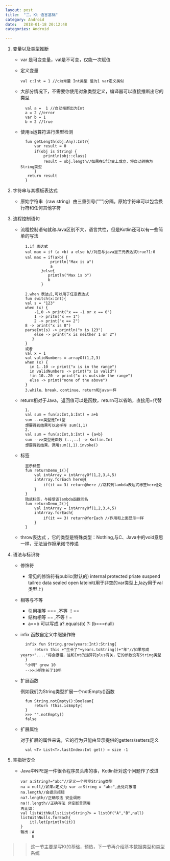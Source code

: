 ```yaml
---
layout: post
title:  "二、Kt 语言基础"
category: Android
date:   2018-01-18 20:12:48
categories: Android

---
```

1. 变量以及类型推断
	* var 是可变变量，val是不可变，仅能一次赋值
	* 定义变量
	 
	 	`val c:Int = 1 //c为常量 Int类型 值为1 var定义类似`
	* 大部分情况下，不需要你使用对象类型定义，编译器可以直接推断出它的类型
	    
		    val a =  1 //自动推断出为Int
		    a = 2 //error
		    var b = 1
		    b = 2 //true
	* 使用is运算符进行类型检测
	

    		fun getLength(obj:Any):Int?{	
    			var result = 0
    			if(obj is String）{
    				println(obj::class)
    				result = obj.length//如果在if分支上成立，将自动转换为String类型
    			}
    		 return result
    		}

2. 字符串与其模板表达式
 
	 * 原始字符串（raw string）由三重引号(""")分隔。原始字符串可以包含换行符和任何其他字符
3. 流程控制语句
	* 流程控制语句就和Java区别不大，语言共性，但是Kotlin还可以有一些简单的写法
		
			1.if 表达式
			val max = if (a >b) a else b//对应与java里三元表达式true?1:0
			val max = if(a>b）{
				       println("Max is a")
				       a
				   }else{
					  println("Max is b")
					  b
				   }

			2.when 表达式,可以用于任意表达式
			fun switch(x:Int){
			val s = "123"
			when (x) {
				-1,0 -> print("x == -1 or x == 0")
				1 -> pritn("x == 1")
				2 -> print("x == 2")
			8 -> print("x is 8")
			parseInt(s) -> println("x is 123")
				else -> print("x is neither 1 or 2")
			   }
			}
			或者
			val x = 1
			val validNumbers = arrayOf(1,2,3)
			when (x) {
			  in 1..10 -> print("x is in the range")
			  in validNumbers -> print("x is valid")
			  !in 10..20 -> print("x is outside the range")
			  else -> print("none of the above")
			}
    		3.while、break、continue、return和java一样
	* return相对于Java，返回值可以是函数，return可以省略，直接用=代替
	
		    1.
		    val sum = fun(a:Int,b:Int) = a+b
		    sum -->>类型是Int型
		    想要得到结果可以这样写 sum(1,1)
		    2.
		    val sum = fun(a:Int,b:Int) = {a+b}
		    sum -->>类型是函数 (..,..) -> Kotlin.Int
		    想要得到结果，调用sum(1,1).invoke()
	* 标签
	
		    显示标签
		    fun returnDemo_1(){
		    	val intArray = intArrayOf(1,2,3,4,5)
		      	intArray.forEach here@{
		    		if(it == 3) return@here //跳转到lambda表达式标签here@处
		    	}
		    }
		    隐式标签，与接受该lambda函数同名
		    fun returnDemo_2(){
		    	val intArray = intArrayOf(1,2,3,4,5)
		      	intArray.forEach{
		    		if(it == 3) return@forEach //作用和上面显示一样
		    	}
		    }
	* throw表达式 ，它的类型是特殊类型：Nothing,与C、Java中的void意思一样，无法当作擦承诺书传递
4. 语法与标识符

	* 修饰符
		* 常见的修饰符有public(默认的) internal protected priate suspend tailrec data sealed open lateinit(用于非空的var类型上,lazy用于val类型上)
	* 相等与不等
		* 引用相等 === ,不等 ！==
		* 结构相等 == ,不等！=
		* a==b 可以写成 a?.equals(b) ?: (b===null)
	* infix 函数自定义中缀操作符
	
			infix fun String.grow(years:Int):String{
				return this +"生长了"+years.toString()+"年"//如果写成years+"...."将会报错，这和Int的运算符plus有关，它的参数没有String类型
			}
			"小明" grow 10
			-->>小明生长了10年
	* 扩展函数
		
		例如我们为String类型扩展一个notEmpty()函数

		    fun String.notEmpty():Boolean{
		    	return !this.isEmpty(
		    }
			>>> "".notEmpty()
			false
	* 扩展属性

		对于扩展的属性来说，它的行为只能由显示提供的getters/setters定义
		    
		    val <T> List<T>.lastIndex:Int get() = size -1
5. 空指针安全

	*	Java中NPE是一件很令程序员头疼的事，Kotlin针对这个问题作了改进

		    var a:String?="abc"//定义一个可空String类型
		    na = null//如果a定义为 var a:String = "abc",此处将报错
		    na.length//会提示报错
		    na?.length//正确写法 安全调用
		    na!!.length//正确写法 非空断言调用
		    再比如：
		    val listWithNulls:List<String?> = listOf("A","B",null)
		    listWithNulls.forEach{
		    	it?.let{println(it)}
		    }
			输出：A
				 B
		
>> 这一节主要是写Kt的基础，预热，下一节再介绍基本数据类型和类型系统    